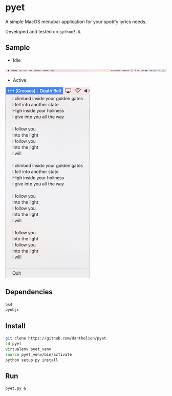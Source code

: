# pyet

A simple MacOS menubar application for your spotify lyrics needs.

Developed and tested on `python3.6`.

## Sample
* Idle

![closed](closed.png)

* Active

![open](open.png)

## Dependencies
```bash
bs4
pyobjc
```

## Install

```bash
git clone https://github.com/danthelion/pyet 
cd pyet
virtualenv pyet_venv
source pyet_venv/bin/activate
python setup.py install
```

## Run
```bash
pyet.py &
```
